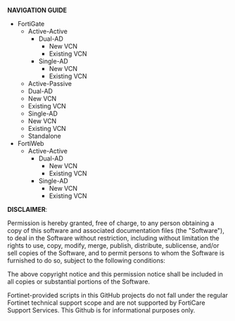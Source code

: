 **NAVIGATION GUIDE**
- FortiGate
  - Active-Active
    - Dual-AD
      - New VCN
      - Existing VCN
    - Single-AD
      - New VCN
      - Existing VCN
  - Active-Passive
   - Dual-AD
    - New VCN
    - Existing VCN
   - Single-AD
    - New VCN
    - Existing VCN
  - Standalone
- FortiWeb
  - Active-Active
    - Dual-AD
      - New VCN
      - Existing VCN
    - Single-AD
      - New VCN
      - Existing VCN

**DISCLAIMER**: 

Permission is hereby granted, free of charge, to any person obtaining a copy of this software and associated documentation files (the "Software"), to deal in the Software without restriction, including without limitation the rights to use, copy, modify, merge, publish, distribute, sublicense, and/or sell copies of the Software, and to permit persons to whom the Software is furnished to do so, subject to the following conditions:

The above copyright notice and this permission notice shall be included in all copies or substantial portions of the Software.

Fortinet-provided scripts in this  GitHub projects do not fall under the regular Fortinet technical support scope and are not supported by FortiCare Support Services.
This Github is for informational purposes only. 
